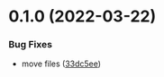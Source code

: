 # 0.1.0 (2022-03-22)


### Bug Fixes

* move files ([33dc5ee](https://github.com/devind-team/CryptoPro-pycades/commit/33dc5ee55db437fd02cb563d2635ce5a7f5ff46b))



